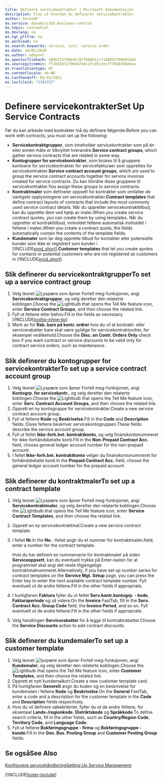 ```yaml
---
title: Definere servicekontrakter | Microsoft-dokumentasjon
description: Finn ut hvordan du definerer servicekontrakter.
author: SorenGP
ms.service: dynamics365-business-central
ms.topic: conceptual
ms.devlang: na
ms.tgt_pltfrm: na
ms.workload: na
ms.search.keywords: service, cost, service order
ms.date: 10/01/2020
ms.author: edupont
ms.openlocfilehash: e89b2257db6d1c07fb08011c7188855799485264
ms.sourcegitcommit: ff2b55b7e790447e0c1fcd5c2ec7f7610338ebaa
ms.translationtype: HT
ms.contentlocale: nb-NO
ms.lasthandoff: 02/15/2021
ms.locfileid: "5391727"
---
```

# <a name="set-up-service-contracts"></a><span data-ttu-id="8e045-103">Definere servicekontrakter</span><span class="sxs-lookup"><span data-stu-id="8e045-103">Set Up Service Contracts</span></span>
<span data-ttu-id="8e045-104">Før du kan arbeide med kontrakter må du definere følgende:</span><span class="sxs-lookup"><span data-stu-id="8e045-104">Before you can work with contracts, you must set up the following:</span></span> 

* <span data-ttu-id="8e045-105">**Servicekontraktgrupper**, som inneholder servicekontrakter som på én eller annen måte er tilknyttet hverandre.</span><span class="sxs-lookup"><span data-stu-id="8e045-105">**Service contract groups**, which gather service contracts that are related in some way.</span></span>
* <span data-ttu-id="8e045-106">**Kontogrupper for servicekontrakter**, som brukes til å gruppere kontoene for servicekontrakter for servicefakturaer som opprettes for servicekontrakter.</span><span class="sxs-lookup"><span data-stu-id="8e045-106">**Service contract account groups**, which are used to group the service contract accounts together for service invoices created for service contracts.</span></span> <span data-ttu-id="8e045-107">Du kan tilordne disse gruppene til servicekontrakter.</span><span class="sxs-lookup"><span data-stu-id="8e045-107">You assign these groups to service contracts.</span></span>  
* <span data-ttu-id="8e045-108">**Kontraktmaler** som definerer oppsett for kontrakter som omfatter de vanligste opplysningene om servicekontrakter.</span><span class="sxs-lookup"><span data-stu-id="8e045-108">**Contract templates** that define contract layouts of contracts that include the most commonly used service contract details.</span></span> <span data-ttu-id="8e045-109">Når du oppretter servicekontrakttilbud, kan du opprette dem ved hjelp av maler.</span><span class="sxs-lookup"><span data-stu-id="8e045-109">When you create service contract quotes, you can create them by using templates.</span></span> <span data-ttu-id="8e045-110">Når du oppretter et kontrakttilbud, innholdet feltene automatisk innholdet i feltene i malen.</span><span class="sxs-lookup"><span data-stu-id="8e045-110">When you create a contract quote, the fields automatically contain the contents of the template fields.</span></span>
* <span data-ttu-id="8e045-111">**Kundemaler** som lar deg opprette tilbud for kontakter eller potensielle kunder som ikke er registrert som kunder i [!INCLUDE[prod_short](includes/prod_short.md)].</span><span class="sxs-lookup"><span data-stu-id="8e045-111">**Customer templates** that let you create quotes for contacts or potential customers who are not registered as customers in [!INCLUDE[prod_short](includes/prod_short.md)].</span></span>  

## <a name="to-set-up-a-service-contract-group"></a><span data-ttu-id="8e045-112">Slik definerer du servicekontraktgrupper</span><span class="sxs-lookup"><span data-stu-id="8e045-112">To set up a service contract group</span></span>  
1. <span data-ttu-id="8e045-113">Velg ikonet ![Lyspære som åpner Fortell meg-funksjonen](media/ui-search/search_small.png "Fortell hva du vil gjøre"), angi **Servicekontraktgrupper**, og velg deretter den relaterte koblingen.</span><span class="sxs-lookup"><span data-stu-id="8e045-113">Choose the ![Lightbulb that opens the Tell Me feature](media/ui-search/search_small.png "Tell me what you want to do") icon, enter **Service Contract Groups**, and then choose the related link.</span></span>  
2. <span data-ttu-id="8e045-114">Fyll ut feltene etter behov.</span><span class="sxs-lookup"><span data-stu-id="8e045-114">Fill in the fields as necessary.</span></span> [!INCLUDE[tooltip-inline-tip](includes/tooltip-inline-tip_md.md)]
3. <span data-ttu-id="8e045-115">Merk av for **Rab. bare på kontr. ordrer** hvis du vil at kontrakt- eller servicerabatter bare skal være gyldige for servicekontraktordrer, for eksempel vedlikehold.</span><span class="sxs-lookup"><span data-stu-id="8e045-115">Choose the **Disc. on Contr. Orders Only** check box if you want contract or service discounts to be valid only for contract service orders, such as maintenance.</span></span>  

## <a name="to-set-up-a-service-contract-account-group"></a><span data-ttu-id="8e045-116">Slik definerer du kontogrupper for servicekontrakter</span><span class="sxs-lookup"><span data-stu-id="8e045-116">To set up a service contract account group</span></span>  
1. <span data-ttu-id="8e045-117">Velg ikonet ![Lyspære som åpner Fortell meg-funksjonen](media/ui-search/search_small.png "Fortell hva du vil gjøre"), angi **Kontogrp. for servicekontr.**, og velg deretter den relaterte koblingen.</span><span class="sxs-lookup"><span data-stu-id="8e045-117">Choose the ![Lightbulb that opens the Tell Me feature](media/ui-search/search_small.png "Tell me what you want to do") icon, enter **Serv. Contract Account Groups**, and then choose the related link.</span></span>  
2. <span data-ttu-id="8e045-118">Opprett en ny kontogruppe for servicekontrakter.</span><span class="sxs-lookup"><span data-stu-id="8e045-118">Create a new service contract account group.</span></span>   
3. <span data-ttu-id="8e045-119">Fyll ut feltene **Kode** og **Beskrivelse**.</span><span class="sxs-lookup"><span data-stu-id="8e045-119">Fill in the **Code** and **Description** fields.</span></span> <span data-ttu-id="8e045-120">Disse feltene beskriver servicekontogruppen.</span><span class="sxs-lookup"><span data-stu-id="8e045-120">These fields describe the service account group.</span></span>  
4. <span data-ttu-id="8e045-121">Fyll ut feltet **Ikke-forh.bet. kontraktkonto**, og velg finanskontonummeret for ikke-forhåndsbetalte konti.</span><span class="sxs-lookup"><span data-stu-id="8e045-121">Fill in the **Non-Prepaid Contract Acc.** field, choose general ledger account number for the non-prepaid account.</span></span>  
5. <span data-ttu-id="8e045-122">I feltet **Ikke-forh.bet. kontraktkonto** velger du finanskontonummeret for forhåndsbetalte konti.</span><span class="sxs-lookup"><span data-stu-id="8e045-122">In the **Prepaid Contract Acc.** field, choose the general ledger account number for the prepaid account.</span></span>  

## <a name="to-set-up-a-contract-template"></a><span data-ttu-id="8e045-123">Slik definerer du kontraktmaler</span><span class="sxs-lookup"><span data-stu-id="8e045-123">To set up a contract template</span></span>  
1. <span data-ttu-id="8e045-124">Velg ikonet ![Lyspære som åpner Fortell meg-funksjonen](media/ui-search/search_small.png "Fortell hva du vil gjøre"), angi **Servicekontraktmaler**, og velg deretter den relaterte koblingen.</span><span class="sxs-lookup"><span data-stu-id="8e045-124">Choose the ![Lightbulb that opens the Tell Me feature](media/ui-search/search_small.png "Tell me what you want to do") icon, enter **Service Contract Templates**, and then choose the related link.</span></span>  
2. <span data-ttu-id="8e045-125">Opprett en ny servicekontraktmal.</span><span class="sxs-lookup"><span data-stu-id="8e045-125">Create a new service contract template.</span></span>  
3. <span data-ttu-id="8e045-126">I feltet **Nr.**</span><span class="sxs-lookup"><span data-stu-id="8e045-126">In the **No.**</span></span> <span data-ttu-id="8e045-127">-feltet angir du et nummer for kontraktmalen.</span><span class="sxs-lookup"><span data-stu-id="8e045-127">field, enter a number for the contract template.</span></span>  
  
     <span data-ttu-id="8e045-128">Hvis du har definert en nummerserie for kontraktmaler på siden **Serviceoppsett**, kan du eventuelt trykke på Enter-tasten for at programmet skal angi det neste tilgjengelige kontraktmalnummeret.</span><span class="sxs-lookup"><span data-stu-id="8e045-128">Alternatively, if you have set up number series for contract templates on the **Service Mgt. Setup** page, you can press the Enter key to enter the next available contract template number.</span></span> <span data-ttu-id="8e045-129">Fyll eventuelt ut de andre feltene.</span><span class="sxs-lookup"><span data-stu-id="8e045-129">Fill in the other fields if appropriate.</span></span>  
  
4. <span data-ttu-id="8e045-130">I hurtigfanen **Faktura** fyller du ut feltet **Serv.kontr.kontogrp. - kode**, **Fakturaperiode** og så videre.</span><span class="sxs-lookup"><span data-stu-id="8e045-130">On the **Invoice** FastTab, fill in the **Serv. Contract Acc. Group Code** field, the **Invoice Period**, and so on.</span></span> <span data-ttu-id="8e045-131">Fyll eventuelt ut de andre feltene.</span><span class="sxs-lookup"><span data-stu-id="8e045-131">Fill in the other fields if appropriate.</span></span>  
5. <span data-ttu-id="8e045-132">Velg handlingen **Servicerabatter** for å legge til kontraktrabatter.</span><span class="sxs-lookup"><span data-stu-id="8e045-132">Choose the **Service Discounts** action to add contract discounts.</span></span>  

## <a name="to-set-up-a-customer-template"></a><span data-ttu-id="8e045-133">Slik definerer du kundemaler</span><span class="sxs-lookup"><span data-stu-id="8e045-133">To set up a customer template</span></span>  
1. <span data-ttu-id="8e045-134">Velg ikonet ![lyspære som åpner Fortell meg-funksjonen](media/ui-search/search_small.png "Fortell hva du vil gjøre"), angi **Kundemaler**, og velg deretter den relaterte koblingen.</span><span class="sxs-lookup"><span data-stu-id="8e045-134">Choose the ![Lightbulb that opens the Tell Me feature](media/ui-search/search_small.png "Tell me what you want to do") icon, enter **Customer Templates**, and then choose the related link.</span></span>  
2. <span data-ttu-id="8e045-135">Opprett et nytt kundemalkort.</span><span class="sxs-lookup"><span data-stu-id="8e045-135">Create a new customer template card.</span></span>  
3. <span data-ttu-id="8e045-136">På hurtigfanen **Generelt** angir du koden og en beskrivelse for kundemalen i feltene **Kode** og **Beskrivelse**.</span><span class="sxs-lookup"><span data-stu-id="8e045-136">On the **General** FastTab, enter a code and a description for the customer template in the **Code** and **Description** fields respectively.</span></span> 
4. <span data-ttu-id="8e045-137">Hvis du vil definere søkekriterier, fyller du ut de andre feltene, for eksempel **Lands-/regionkode**, **Distriktskode** og **Språkkode**.</span><span class="sxs-lookup"><span data-stu-id="8e045-137">To define search criteria, fill in the other fields, such as **Country/Region Code**, **Territory Code**, and **Language Code**.</span></span>  
5. <span data-ttu-id="8e045-138">Fyll ut feltene **Bokføringsgruppe - firma** og **Bokføringsgruppe - kunde**.</span><span class="sxs-lookup"><span data-stu-id="8e045-138">Fill in the **Gen. Bus. Posting Group** and **Customer Posting Group** fields.</span></span>  

## <a name="see-also"></a><span data-ttu-id="8e045-139">Se også</span><span class="sxs-lookup"><span data-stu-id="8e045-139">See Also</span></span>
[<span data-ttu-id="8e045-140">Konfigurere servicehåndtering</span><span class="sxs-lookup"><span data-stu-id="8e045-140">Setting Up Service Management</span></span>](service-setup-service.md)

[!INCLUDE[footer-include](includes/footer-banner.md)]
